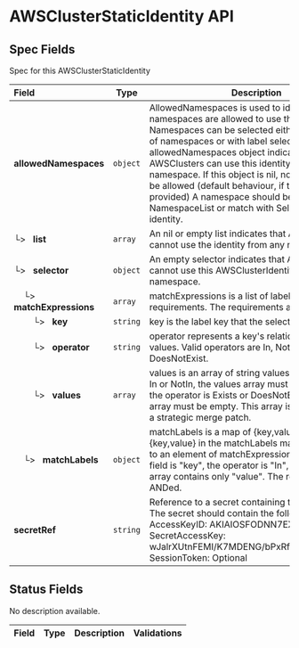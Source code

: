 # AWSClusterStaticIdentity API

## Spec Fields

Spec for this AWSClusterStaticIdentity

| Field | Type | Description | Validations |
|:---|---|---|---|
|  **allowedNamespaces** | `object` | AllowedNamespaces is used to identify which namespaces are allowed to use the identity from. Namespaces can be selected either using an array of namespaces or with label selector. An empty allowedNamespaces object indicates that AWSClusters can use this identity from any namespace. If this object is nil, no namespaces will be allowed (default behaviour, if this field is not provided) A namespace should be either in the NamespaceList or match with Selector to use the identity. | N/A |
| └>&nbsp;&nbsp; **list** | `array` | An nil or empty list indicates that AWSClusters cannot use the identity from any namespace. | N/A |
| └>&nbsp;&nbsp; **selector** | `object` | An empty selector indicates that AWSClusters cannot use this AWSClusterIdentity from any namespace. | N/A |
| &nbsp;&nbsp;&nbsp;&nbsp;└>&nbsp;&nbsp; **matchExpressions** | `array` | matchExpressions is a list of label selector requirements. The requirements are ANDed. | N/A |
| &nbsp;&nbsp;&nbsp;&nbsp;&nbsp;&nbsp;&nbsp;&nbsp;└>&nbsp;&nbsp; **key** | `string` | key is the label key that the selector applies to. | N/A |
| &nbsp;&nbsp;&nbsp;&nbsp;&nbsp;&nbsp;&nbsp;&nbsp;└>&nbsp;&nbsp; **operator** | `string` | operator represents a key's relationship to a set of values. Valid operators are In, NotIn, Exists and DoesNotExist. | N/A |
| &nbsp;&nbsp;&nbsp;&nbsp;&nbsp;&nbsp;&nbsp;&nbsp;└>&nbsp;&nbsp; **values** | `array` | values is an array of string values. If the operator is In or NotIn, the values array must be non-empty. If the operator is Exists or DoesNotExist, the values array must be empty. This array is replaced during a strategic merge patch. | N/A |
| &nbsp;&nbsp;&nbsp;&nbsp;└>&nbsp;&nbsp; **matchLabels** | `object` | matchLabels is a map of {key,value} pairs. A single {key,value} in the matchLabels map is equivalent to an element of matchExpressions, whose key field is "key", the operator is "In", and the values array contains only "value". The requirements are ANDed. | N/A |
|  **secretRef** | `string` | Reference to a secret containing the credentials. The secret should contain the following data keys:  AccessKeyID: AKIAIOSFODNN7EXAMPLE  SecretAccessKey: wJalrXUtnFEMI/K7MDENG/bPxRfiCYEXAMPLEKEY  SessionToken: Optional | N/A |
## Status Fields

No description available.

| Field | Type | Description | Validations |
|:---|---|---|---|
